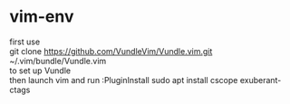 # vim-env
first use  
	git clone https://github.com/VundleVim/Vundle.vim.git ~/.vim/bundle/Vundle.vim  
to set up Vundle  
then launch vim and run :PluginInstall
sudo apt install cscope exuberant-ctags
